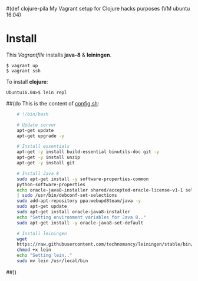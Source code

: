 #(def clojure-pila
My Vagrant setup for Clojure hacks purposes (VM ubuntu 16.04)

# Install
This *Vagrantfile* installs **java-8** & **leiningen**.

```
$ vagrant up
$ vagrant ssh
```

To install **clojure**:

```
Ubuntu16.04>$ lein repl
```
##(do
This is the content of [config.sh](config.sh):
```bash
    # !/bin/bash

    # Update server
    apt-get update
    apt-get upgrade -y 

    # Install essentials
    apt-get -y install build-essential binutils-doc git -y
    apt-get -y install unzip
    apt-get -y install git

    # Install Java 8
    sudo apt-get install -y software-properties-common
    python-software-properties
    echo oracle-java8-installer shared/accepted-oracle-license-v1-1 select true
    | sudo /usr/bin/debconf-set-selections
    sudo add-apt-repository ppa:webupd8team/java -y
    sudo apt-get update
    sudo apt-get install oracle-java8-installer
    echo "Setting environment variables for Java 8.."
    sudo apt-get install -y oracle-java8-set-default

    # Install leiningen
    wget
    https://raw.githubusercontent.com/technomancy/leiningen/stable/bin/lein
    chmod +x lein
    echo "Setting lein.."
    sudo mv lein /usr/local/bin
```
##))
